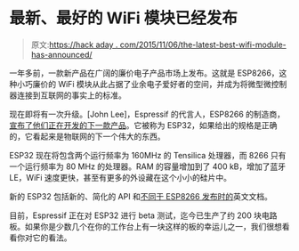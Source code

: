 # 最新、最好的 WiFi 模块已经发布

> 原文:[https://hack aday . com/2015/11/06/the-latest-best-wifi-module-has-announced/](https://hackaday.com/2015/11/06/the-latest-best-wifi-module-has-been-announced/)

一年多前，一款新产品在广阔的廉价电子产品市场上发布。这就是 ESP8266，这种小巧廉价的 WiFi 模块从此占据了业余电子爱好者的空间，并成为将微型微控制器连接到互联网的事实上的标准。

现在即将有一次升级。[John Lee]，Espressif 的代言人，ESP8266 的制造商，[宣布了他们正在开发的下一款产品](https://twitter.com/EspressifSystem/status/662205725125414912)。它被称为 ESP32，如果给出的规格是正确的，它看起来是物联网的下一个伟大的东西。

ESP32 现在将包含两个运行频率为 160MHz 的 Tensilica 处理器，而 8266 只有一个运行频率为 80 MHz 的处理器。RAM 的容量增加到了 400 kB，增加了蓝牙 LE，WiFi 速度更快，甚至有更多的外设藏在这个小小的硅片中。

新的 ESP32 包括新的、简化的 API 和[不同于 ESP8266 发布时的](http://hackaday.com/2014/08/26/new-chip-alert-the-esp8266-wifi-module-its-5/)英文文档。

目前，Espressif 正在对 ESP32 进行 beta 测试，迄今已生产了约 200 块电路板。如果你是少数几个在你的工作台上有一块这样的板的幸运儿之一，我们很想看看你对它的看法。